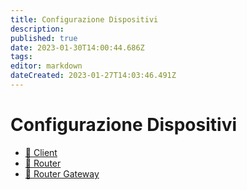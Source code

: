 ```yaml
---
title: Configurazione Dispositivi
description: 
published: true
date: 2023-01-30T14:00:44.686Z
tags: 
editor: markdown
dateCreated: 2023-01-27T14:03:46.491Z
---
```


# Configurazione Dispositivi

- [:satellite: Client](/configurazione/config_client)
- [:satellite: Router](/configurazione/#)
- [:satellite: Router Gateway](/configurazione/config_router_gateway)